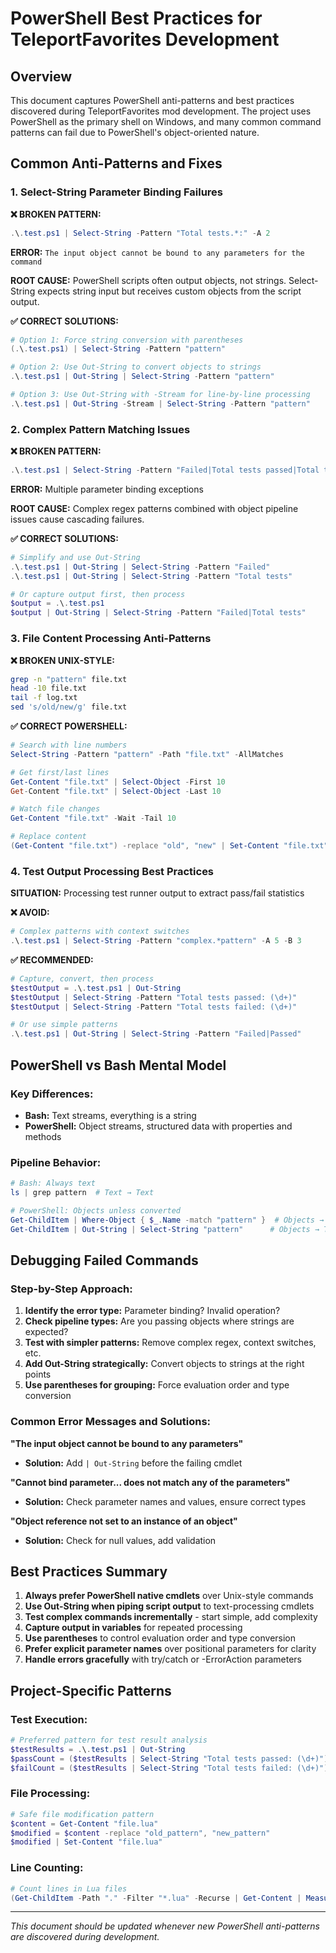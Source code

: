 # PowerShell Best Practices for TeleportFavorites Development

## Overview
This document captures PowerShell anti-patterns and best practices discovered during TeleportFavorites mod development. The project uses PowerShell as the primary shell on Windows, and many common command patterns can fail due to PowerShell's object-oriented nature.

## Common Anti-Patterns and Fixes

### 1. Select-String Parameter Binding Failures

**❌ BROKEN PATTERN:**
```powershell
.\.test.ps1 | Select-String -Pattern "Total tests.*:" -A 2
```
**ERROR:** `The input object cannot be bound to any parameters for the command`

**ROOT CAUSE:** PowerShell scripts often output objects, not strings. Select-String expects string input but receives custom objects from the script output.

**✅ CORRECT SOLUTIONS:**
```powershell
# Option 1: Force string conversion with parentheses
(.\.test.ps1) | Select-String -Pattern "pattern"

# Option 2: Use Out-String to convert objects to strings
.\.test.ps1 | Out-String | Select-String -Pattern "pattern"

# Option 3: Use Out-String with -Stream for line-by-line processing
.\.test.ps1 | Out-String -Stream | Select-String -Pattern "pattern"
```

### 2. Complex Pattern Matching Issues

**❌ BROKEN PATTERN:**
```powershell
.\.test.ps1 | Select-String -Pattern "Failed|Total tests passed|Total tests failed" -Context 1
```
**ERROR:** Multiple parameter binding exceptions

**ROOT CAUSE:** Complex regex patterns combined with object pipeline issues cause cascading failures.

**✅ CORRECT SOLUTIONS:**
```powershell
# Simplify and use Out-String
.\.test.ps1 | Out-String | Select-String -Pattern "Failed"
.\.test.ps1 | Out-String | Select-String -Pattern "Total tests"

# Or capture output first, then process
$output = .\.test.ps1
$output | Out-String | Select-String -Pattern "Failed|Total tests"
```

### 3. File Content Processing Anti-Patterns

**❌ BROKEN UNIX-STYLE:**
```bash
grep -n "pattern" file.txt
head -10 file.txt  
tail -f log.txt
sed 's/old/new/g' file.txt
```

**✅ CORRECT POWERSHELL:**
```powershell
# Search with line numbers
Select-String -Pattern "pattern" -Path "file.txt" -AllMatches

# Get first/last lines
Get-Content "file.txt" | Select-Object -First 10
Get-Content "file.txt" | Select-Object -Last 10

# Watch file changes
Get-Content "file.txt" -Wait -Tail 10

# Replace content
(Get-Content "file.txt") -replace "old", "new" | Set-Content "file.txt"
```

### 4. Test Output Processing Best Practices

**SITUATION:** Processing test runner output to extract pass/fail statistics

**❌ AVOID:**
```powershell
# Complex patterns with context switches
.\.test.ps1 | Select-String -Pattern "complex.*pattern" -A 5 -B 3
```

**✅ RECOMMENDED:**
```powershell
# Capture, convert, then process
$testOutput = .\.test.ps1 | Out-String
$testOutput | Select-String -Pattern "Total tests passed: (\d+)"
$testOutput | Select-String -Pattern "Total tests failed: (\d+)"

# Or use simple patterns
.\.test.ps1 | Out-String | Select-String -Pattern "Failed|Passed"
```

## PowerShell vs Bash Mental Model

### Key Differences:
- **Bash:** Text streams, everything is a string
- **PowerShell:** Object streams, structured data with properties and methods

### Pipeline Behavior:
```powershell
# Bash: Always text
ls | grep pattern  # Text → Text

# PowerShell: Objects unless converted
Get-ChildItem | Where-Object { $_.Name -match "pattern" }  # Objects → Objects
Get-ChildItem | Out-String | Select-String "pattern"      # Objects → Text → Text
```

## Debugging Failed Commands

### Step-by-Step Approach:
1. **Identify the error type:** Parameter binding? Invalid operation? 
2. **Check pipeline types:** Are you passing objects where strings are expected?
3. **Test with simpler patterns:** Remove complex regex, context switches, etc.
4. **Add Out-String strategically:** Convert objects to strings at the right points
5. **Use parentheses for grouping:** Force evaluation order and type conversion

### Common Error Messages and Solutions:

**"The input object cannot be bound to any parameters"**
- **Solution:** Add `| Out-String` before the failing cmdlet

**"Cannot bind parameter... does not match any of the parameters"**  
- **Solution:** Check parameter names and values, ensure correct types

**"Object reference not set to an instance of an object"**
- **Solution:** Check for null values, add validation

## Best Practices Summary

1. **Always prefer PowerShell native cmdlets** over Unix-style commands
2. **Use Out-String when piping script output** to text-processing cmdlets
3. **Test complex commands incrementally** - start simple, add complexity
4. **Capture output in variables** for repeated processing
5. **Use parentheses** to control evaluation order and type conversion
6. **Prefer explicit parameter names** over positional parameters for clarity
7. **Handle errors gracefully** with try/catch or -ErrorAction parameters

## Project-Specific Patterns

### Test Execution:
```powershell
# Preferred pattern for test result analysis
$testResults = .\.test.ps1 | Out-String
$passCount = ($testResults | Select-String "Total tests passed: (\d+)").Matches[0].Groups[1].Value
$failCount = ($testResults | Select-String "Total tests failed: (\d+)").Matches[0].Groups[1].Value
```

### File Processing:
```powershell
# Safe file modification pattern
$content = Get-Content "file.lua"
$modified = $content -replace "old_pattern", "new_pattern"
$modified | Set-Content "file.lua"
```

### Line Counting:
```powershell
# Count lines in Lua files
(Get-ChildItem -Path "." -Filter "*.lua" -Recurse | Get-Content | Measure-Object -Line).Lines
```

---

*This document should be updated whenever new PowerShell anti-patterns are discovered during development.*
